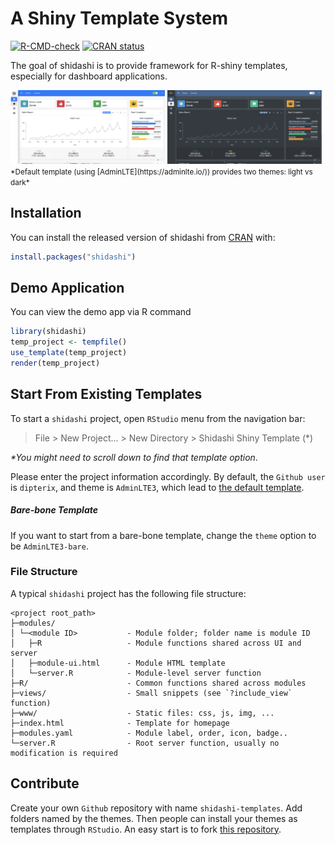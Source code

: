 # A Shiny Template System

<!-- badges: start -->
[![R-CMD-check](https://github.com/dipterix/shidashi/workflows/R-CMD-check/badge.svg)](https://github.com/dipterix/shidashi/actions)
[![CRAN status](https://www.r-pkg.org/badges/version/shidashi)](https://CRAN.R-project.org/package=shidashi)
<!-- badges: end -->

The goal of shidashi is to provide framework for R-shiny templates, especially for dashboard applications.

<div>
<img src="https://raw.githubusercontent.com/dipterix/shidashi/main/inst/screenshots/theme-light.png" width="49%">
<img src="https://raw.githubusercontent.com/dipterix/shidashi/main/inst/screenshots/theme-dark.png" width="49%">
</div>
<small>
*Default template (using [AdminLTE](https://adminlte.io/)) provides two themes: light vs dark*
</small>

## Installation

You can install the released version of shidashi from [CRAN](https://CRAN.R-project.org) with:

```r
install.packages("shidashi")
```

## Demo Application

You can view the demo app via R command

```r
library(shidashi)
temp_project <- tempfile()
use_template(temp_project)
render(temp_project)
```

## Start From Existing Templates

To start a `shidashi` project, open `RStudio` menu from the navigation bar:

> File > New Project... > New Directory > Shidashi Shiny Template (*)

_*You might need to scroll down to find that template option_.

Please enter the project information accordingly. By default, the `Github user` is `dipterix`, and theme is `AdminLTE3`, which lead to [the default template](https://github.com/dipterix/shidashi-templates/tree/master/AdminLTE3).

##### Bare-bone Template

If you want to start from a bare-bone template, change the `theme` option to be `AdminLTE3-bare`.

### File Structure

A typical `shidashi` project has the following file structure:

```
<project root_path>
├─modules/
│ └─<module ID>           - Module folder; folder name is module ID
│   ├─R                   - Module functions shared across UI and server
│   ├─module-ui.html      - Module HTML template
│   └─server.R            - Module-level server function
├─R/                      - Common functions shared across modules
├─views/                  - Small snippets (see `?include_view` function)
├─www/                    - Static files: css, js, img, ...
├─index.html              - Template for homepage
├─modules.yaml            - Module label, order, icon, badge..
└─server.R                - Root server function, usually no modification is required
```

## Contribute

Create your own `Github` repository with name `shidashi-templates`. Add folders named by the themes. Then people can install your themes as templates through `RStudio`.
An easy start is to fork [this repository](https://github.com/dipterix/shidashi-templates/).
